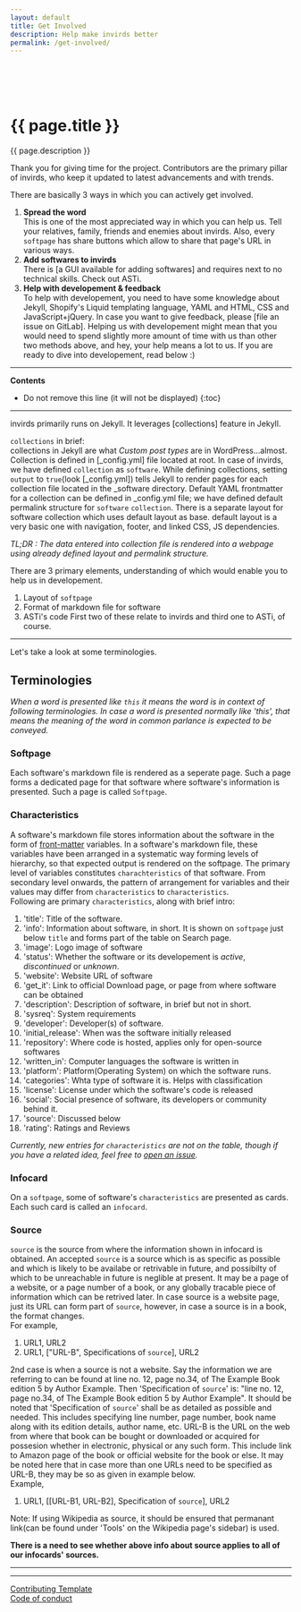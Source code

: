 ```yaml
---
layout: default
title: Get Involved
description: Help make invirds better
permalink: /get-involved/
---
```

<div class="container-fluid text-clr1 text-center py-3">
  <div style="height:3.5rem;"></div>
  <h1>{{ page.title }}</h1>
  <p>{{ page.description }}</p>
</div>

<!-- separator for banner and content -->
<div class="bg-nav px-2"><div class="bg-nav py-1 position-relative shadow"></div></div>

<div class="container-fluid bg-nav p-3" markdown="1">

Thank you for giving time for the project. Contributors are the primary pillar of invirds, who keep it updated to latest advancements and with trends.

There are basically 3 ways in which you can actively get involved.
1. **Spread the word**  
  This is one of the most appreciated way in which you can help us. Tell your relatives, family, friends and enemies about invirds. Also, every `softpage` has share buttons which allow to share that page's URL in various ways.
2. **Add softwares to invirds**  
  There is [a GUI available for adding softwares] and requires next to no technical skills. Check out ASTi.
3. **Help with developement & feedback**  
  To help with developement, you need to have some knowledge about Jekyll, Shopify's Liquid templating language, YAML and HTML, CSS and JavaScript+jQuery. In case you want to give feedback, please [file an issue on GitLab]. Helping us with developement might mean that you would need to spend slightly more amount of time with us than other two methods above, and hey, your help means a lot to us. If you are ready to dive into developement, read below :)

---
**Contents**
* Do not remove this line (it will not be displayed)
{:toc}
---

invirds primarily runs on Jekyll. It leverages [collections] feature in Jekyll.

`collections` in brief:  
  collections in Jekyll are what *Custom post types* are in WordPress...almost. Collection is defined in [_config.yml] file located at root. In case of invirds, we have defined `collection` as `software`. While defining collections, setting `output` to `true`(look [_config.yml]) tells Jekyll to render pages for each collection file located in the _software directory. Default YAML frontmatter for a collection can be defined in _config.yml file; we have defined default permalink structure for `software` `collection`. There is a separate layout for software collection which uses default layout as base. default layout is a very basic one with navigation, footer, and linked CSS, JS dependencies.
  
*TL;DR : The data entered into collection file is rendered into a webpage using already defined layout and permalink structure.*

There are 3 primary elements, understanding of which would enable you to help us in developement.
  1. Layout of `softpage`
  2. Format of markdown file for software
  3. ASTi's code
 First two of these relate to invirds and third one to ASTi, of course.

---

Let's take a look at some terminologies.

## Terminologies

*When a word is presented like `this` it means the word is in context of following terminologies. In case a word is presented normally like 'this', that means the meaning of the word in common parlance is expected to be conveyed.*
  
### Softpage
Each software's markdown file is rendered as a seperate page. Such a page forms a dedicated page for that software where software's information is presented. Such a page is called `Softpage`.
  
  
### Characteristics
A software's markdown file stores information about the software in the form of [front-matter](https://jekyllrb.com/docs/front-matter/) variables. In a software's markdown file, these variables have been arranged in a systematic way forming levels of hierarchy, so that expected output is rendered on the softpage. The primary level of variables constitutes `charachteristics` of that software. From secondary level onwards, the pattern of arrangement for variables and their values may differ from `characteristics` to `characteristics`.  
Following are primary `characteristics`, along with brief intro:  

1. 'title': Title of the software.  
2. 'info': Information about software, in short. It is shown on `softpage` just below `title` and forms part of the table on Search page.  
3. 'image': Logo image of software  
4. 'status': Whether the software or its developement is *active*, *discontinued* or *unknown*.  
5. 'website': Website URL of software  
6. 'get_it': Link to official Download page, or page from where software can be obtained  
7. 'description': Description of software, in brief but not in short.  
8. 'sysreq': System requirements  
9. 'developer': Developer(s) of software.  
10. 'initial_release': When was the software initially released  
11. 'repository': Where code is hosted, applies only for open-source softwares  
12. 'written_in': Computer languages the software is written in  
13. 'platform': Platform(Operating System) on which the software runs.  
14. 'categories': Whta type of software it is. Helps with classification  
15. 'license': License under which the software's code is released  
16. 'social': Social presence of software, its developers or community behind it.  
17. 'source': Discussed below  
18. 'rating': Ratings and Reviews  

*Currently, new entries for `characteristics` are not on the table, though if you have a related idea, feel free to [open an issue](https://gitlab.com/invirds/invirds.gitlab.io/issues).*
  
  
### Infocard
On a `softpage`, some of software's `characteristics` are presented as cards. Each such card is called an `infocard`.
  
  
### Source
`source` is the source from where the information shown in infocard is obtained. An accepted `source` is a source which is as specific as possible and which is likely to be availabe or retrivable in future, and possibilty of which to be unreachable in future is neglible at present. It may be a page of a website, or a page number of a book, or any globally tracable piece of information which can be retrived later. In case source is a website page, just its URL can form part of `source`, however, in case a source is in a book, the format changes.  
For example,  
1. URL1, URL2
2. URL1, ["URL-B", Specifications of `source`], URL2

2nd case is when a source is not a website. Say the information we are referring to can be found at line no. 12, page no.34, of The Example Book edition 5 by Author Example. Then 'Specification of `source`' is: "line no. 12, page no.34, of The Example Book edition 5 by Author Example". It should be noted that 'Specification of `source`' shall be as detailed as possible and needed. This includes specifying line number, page number, book name along with its edition details, author name, etc. URL-B is the URL on the web from where that book can be bought or downloaded or acquired for possesion whether in electronic, physical or any such form. This include link to Amazon page of the book or official website for the book or else. It may be noted here that in case more than one URLs need to be specified as URL-B, they may be so as given in example below.  
Example,  
1. URL1, [[URL-B1, URL-B2], Specification of `source`], URL2

Note: If using Wikipedia as source, it should be ensured that permanant link(can be found under 'Tools' on the Wikipedia page's sidebar) is used.

**There is a need to see whether above info about source applies to all of our infocards' sources.**
  
---
---
  
[Contributing Template](https://github.com/nayafia/contributing-template/blob/master/CONTRIBUTING-template.md)  
[Code of conduct](https://www.contributor-covenant.org/)

</div>
